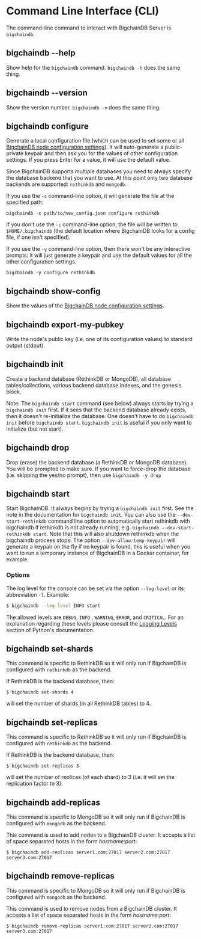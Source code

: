 # Command Line Interface (CLI)

The command-line command to interact with BigchainDB Server is `bigchaindb`.


## bigchaindb \-\-help

Show help for the `bigchaindb` command. `bigchaindb -h` does the same thing.


## bigchaindb \-\-version

Show the version number. `bigchaindb -v` does the same thing.


## bigchaindb configure

Generate a local configuration file (which can be used to set some or all [BigchainDB node configuration settings](configuration.html)). It will auto-generate a public-private keypair and then ask you for the values of other configuration settings. If you press Enter for a value, it will use the default value.

Since BigchainDB supports multiple databases you need to always specify the
database backend that you want to use. At this point only two database backends
are supported: `rethinkdb` and `mongodb`.

If you use the `-c` command-line option, it will generate the file at the specified path:
```text
bigchaindb -c path/to/new_config.json configure rethinkdb
```

If you don't use the `-c` command-line option, the file will be written to `$HOME/.bigchaindb` (the default location where BigchainDB looks for a config file, if one isn't specified).

If you use the `-y` command-line option, then there won't be any interactive prompts: it will just generate a keypair and use the default values for all the other configuration settings.
```text
bigchaindb -y configure rethinkdb
```


## bigchaindb show-config

Show the values of the [BigchainDB node configuration settings](configuration.html).


## bigchaindb export-my-pubkey

Write the node's public key (i.e. one of its configuration values) to standard output (stdout).


## bigchaindb init

Create a backend database (RethinkDB or MongoDB),
all database tables/collections,
various backend database indexes,
and the genesis block.

Note: The `bigchaindb start` command (see below) always starts by trying a `bigchaindb init` first. If it sees that the backend database already exists, then it doesn't re-initialize the database. One doesn't have to do `bigchaindb init` before `bigchaindb start`. `bigchaindb init` is useful if you only want to initialize (but not start).


## bigchaindb drop

Drop (erase) the backend database (a RethinkDB or MongoDB database).
You will be prompted to make sure.
If you want to force-drop the database (i.e. skipping the yes/no prompt), then use `bigchaindb -y drop`


## bigchaindb start

Start BigchainDB. It always begins by trying a `bigchaindb init` first. See the note in the documentation for `bigchaindb init`.
You can also use the `--dev-start-rethinkdb` command line option to automatically start rethinkdb with bigchaindb if rethinkdb is not already running,
e.g. `bigchaindb --dev-start-rethinkdb start`. Note that this will also shutdown rethinkdb when the bigchaindb process stops.
The option `--dev-allow-temp-keypair` will generate a keypair on the fly if no keypair is found, this is useful when you want to run a temporary instance of BigchainDB in a Docker container, for example.

### Options
The log level for the console can be set via the option `--log-level` or its
abbreviation `-l`. Example:

```bash
$ bigchaindb --log-level INFO start
```

The allowed levels are `DEBUG`, `INFO` , `WARNING`, `ERROR`, and `CRITICAL`.
For an explanation regarding these levels please consult the 
[Logging Levels](https://docs.python.org/3.6/library/logging.html#levels)
section of Python's documentation.


## bigchaindb set-shards

This command is specific to RethinkDB so it will only run if BigchainDB is
configured with `rethinkdb` as the backend.

If RethinkDB is the backend database, then:
```text
$ bigchaindb set-shards 4
```

will set the number of shards (in all RethinkDB tables) to 4.


## bigchaindb set-replicas

This command is specific to RethinkDB so it will only run if BigchainDB is
configured with `rethinkdb` as the backend.

If RethinkDB is the backend database, then:
```text
$ bigchaindb set-replicas 3
```

will set the number of replicas (of each shard) to 3
(i.e. it will set the replication factor to 3).


## bigchaindb add-replicas

This command is specific to MongoDB so it will only run if BigchainDB is
configured with `mongodb` as the backend.

This command is used to add nodes to a BigchainDB cluster. It accepts a list of
space separated hosts in the form _hostname:port_:
```text
$ bigchaindb add-replicas server1.com:27017 server2.com:27017 server3.com:27017
```

## bigchaindb remove-replicas

This command is specific to MongoDB so it will only run if BigchainDB is
configured with `mongodb` as the backend.

This command is used to remove nodes from a BigchainDB cluster. It accepts a
list of space separated hosts in the form _hostname:port_:
```text
$ bigchaindb remove-replicas server1.com:27017 server2.com:27017 server3.com:27017
```
